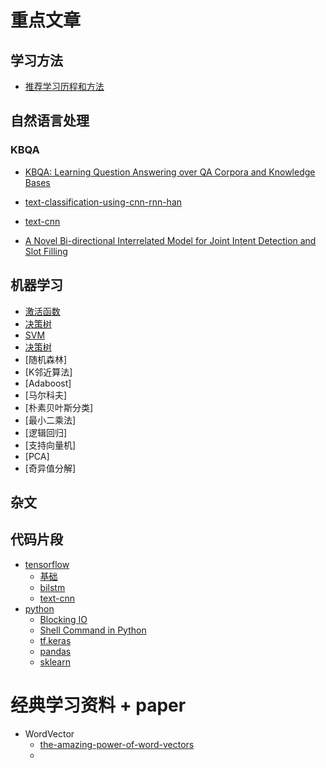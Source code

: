 # 重点文章

## 学习方法
- [推荐学习历程和方法](./blog/how-to-learning-machine-learning-and-cv.md)

## 自然语言处理

### KBQA

- [KBQA: Learning Question Answering over QA Corpora and Knowledge Bases]()

- [text-classification-using-cnn-rnn-han](./nlp/text-classification/report.md)
- [text-cnn](./nlp/text-classification/textcnn.md)
- [A Novel Bi-directional Interrelated Model for Joint Intent Detection and Slot Filling](./nlp/slot_filling_intent_detection/A_Novel_Bi-directional_Interrelated_Model_for_Join.md)

## 机器学习

- [激活函数](./machine-learning/ActivationFunction.md)
- [决策树](./machine-learning/DecisionTree)
- [SVM](./machine-learning/Suport-Vector-Machine.md)
- [决策树](./machine-learning/DecisionTree)
- [随机森林]
- [K邻近算法]
- [Adaboost]
- [马尔科夫]
- [朴素贝叶斯分类]
- [最小二乘法]
- [逻辑回归]
- [支持向量机]
- [PCA]
- [奇异值分解]

## 杂文

## 代码片段

- [tensorflow](./code_snippet/tensorflow)
    - [基础](code_snippet/tensorflow/tensorflow.md)
    - [bilstm](./code_snippet/models/biLSTM.md)
    - [text-cnn](./code_snippet/models/text-cnn.md)
- [python](./code_snippet/python/)
    - [Blocking IO](./code_snippet/python/blocking_io.md)
    - [Shell Command in Python](./code_snippet/python/command.md)
    - [tf.keras](./code_snippet/python/keras.md)
    - [pandas](./code_snippet/python/pandas.md)
    - [sklearn](./code_snippet/python/sklearn.md)

# 经典学习资料 + paper

- WordVector
  - [the-amazing-power-of-word-vectors]( https://blog.acolyer.org/2016/04/21/the-amazing-power-of-word-vectors/ )
  - 